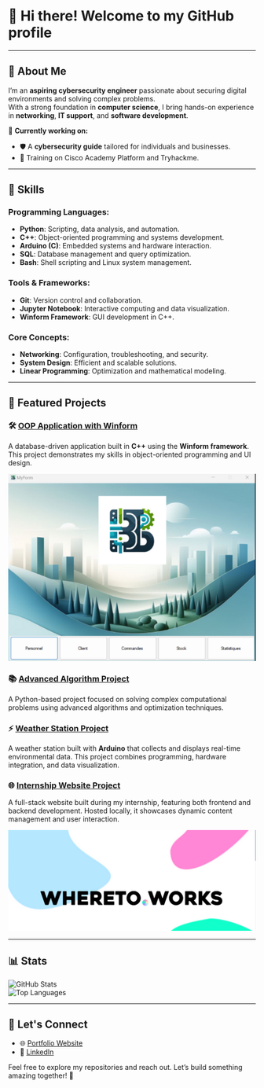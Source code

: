 # 👋 Hi there! Welcome to my GitHub profile  
 

---

## 🌟 About Me  

I’m an **aspiring cybersecurity engineer** passionate about securing digital environments and solving complex problems.  
With a strong foundation in **computer science**, I bring hands-on experience in **networking**, **IT support**, and **software development**.  

🌟 **Currently working on:**  
- 🛡️ A **cybersecurity guide** tailored for individuals and businesses.  
- 🤝 Training on Cisco Academy Platform and Tryhackme.  

---

## 🔧 Skills  

### Programming Languages:  
- **Python**: Scripting, data analysis, and automation.  
- **C++**: Object-oriented programming and systems development.  
- **Arduino (C)**: Embedded systems and hardware interaction.  
- **SQL**: Database management and query optimization.  
- **Bash**: Shell scripting and Linux system management.  

### Tools & Frameworks:  
- **Git**: Version control and collaboration.  
- **Jupyter Notebook**: Interactive computing and data visualization.  
- **Winform Framework**: GUI development in C++.  

### Core Concepts:  
- **Networking**: Configuration, troubleshooting, and security.  
- **System Design**: Efficient and scalable solutions.  
- **Linear Programming**: Optimization and mathematical modeling.  

---

## 📂 Featured Projects  

### 🛠 [OOP Application with Winform](https://github.com/GHmysa/ProjetPOO)  
A database-driven application built in **C++** using the **Winform framework**. This project demonstrates my skills in object-oriented programming and UI design. 

![OOP Project](https://github.com/GHmysa/GHmysa/blob/main/POO%20Project%20A2.png)  

### 📚 [Advanced Algorithm Project](https://github.com/GHmysa/AdvancedAlgorithmsProject)  
A Python-based project focused on solving complex computational problems using advanced algorithms and optimization techniques.   

### ⚡ [Weather Station Project](https://github.com/GHmysa/Arduino-Weather-Station)  
A weather station built with **Arduino** that collects and displays real-time environmental data. This project combines programming, hardware integration, and data visualization.  

### 🌐 [Internship Website Project](https://github.com/GHmysa/internship-website)  
A full-stack website built during my internship, featuring both frontend and backend development. Hosted locally, it showcases dynamic content management and user interaction.

![Internship Website](https://github.com/GHmysa/GHmysa/blob/main/Where%20to%20works.png) 

---

## 📊 Stats  

![GitHub Stats](https://github-readme-stats.vercel.app/api?username=GHmysa&show_icons=true&theme=radical)  
![Top Languages](https://github-readme-stats.vercel.app/api/top-langs/?username=GHmysa&layout=compact&theme=radical)  

---

## 💬 Let's Connect  

- 🌐 [Portfolio Website](https://your-portfolio-link.com)   
- 💼 [LinkedIn](https://linkedin.com/in/your-linkedin-handle)  

Feel free to explore my repositories and reach out. Let’s build something amazing together! 🚀  
